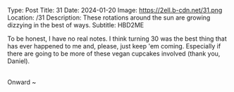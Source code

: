 Type: Post
Title: 31
Date: 2024-01-20
Image: https://2ell.b-cdn.net/31.png
Location: /31
Description: These rotations around the sun are growing dizzying in the best of ways.
Subtitle: HBD2ME

To be honest, I have no real notes. I think turning 30 was the best thing that has ever happened to me and, please, just keep 'em coming. Especially if there are going to be more of these vegan cupcakes involved (thank you, Daniel).

<br>
Onward ~